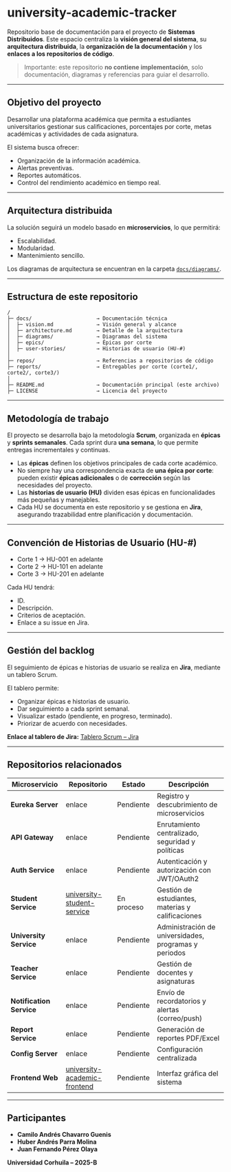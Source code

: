 # university-academic-tracker

Repositorio base de documentación para el proyecto de **Sistemas Distribuidos**.
Este espacio centraliza la **visión general del sistema**, su **arquitectura distribuida**, la **organización de la documentación** y los **enlaces a los repositorios de código**.

> Importante: este repositorio **no contiene implementación**, solo documentación, diagramas y referencias para guiar el desarrollo.

---

## Objetivo del proyecto

Desarrollar una plataforma académica que permita a estudiantes universitarios gestionar sus calificaciones, porcentajes por corte, metas académicas y actividades de cada asignatura.

El sistema busca ofrecer:

* Organización de la información académica.
* Alertas preventivas.
* Reportes automáticos.
* Control del rendimiento académico en tiempo real.

---

## Arquitectura distribuida

La solución seguirá un modelo basado en **microservicios**, lo que permitirá:

* Escalabilidad.
* Modularidad.
* Mantenimiento sencillo.

Los diagramas de arquitectura se encuentran en la carpeta [`docs/diagrams/`](./docs/diagrams/).

---

## Estructura de este repositorio

```plaintext
/
├─ docs/                     → Documentación técnica
│  ├─ vision.md              → Visión general y alcance
│  ├─ architecture.md        → Detalle de la arquitectura
│  ├─ diagrams/              → Diagramas del sistema
│  ├─ epics/                 → Épicas por corte
│  ├─ user-stories/          → Historias de usuario (HU-#)
│
├─ repos/                    → Referencias a repositorios de código
├─ reports/                  → Entregables por corte (corte1/, corte2/, corte3/)
│
├─ README.md                 → Documentación principal (este archivo)
├─ LICENSE                   → Licencia del proyecto
```

---

## Metodología de trabajo

El proyecto se desarrolla bajo la metodología **Scrum**, organizada en **épicas** y **sprints semanales**.
Cada sprint dura **una semana**, lo que permite entregas incrementales y continuas.

* Las **épicas** definen los objetivos principales de cada corte académico.
* No siempre hay una correspondencia exacta de **una épica por corte**: pueden existir **épicas adicionales** o de **corrección** según las necesidades del proyecto.
* Las **historias de usuario (HU)** dividen esas épicas en funcionalidades más pequeñas y manejables.
* Cada HU se documenta en este repositorio y se gestiona en **Jira**, asegurando trazabilidad entre planificación y documentación.

---

## Convención de Historias de Usuario (HU-#)

* Corte 1 → HU-001 en adelante
* Corte 2 → HU-101 en adelante
* Corte 3 → HU-201 en adelante

Cada HU tendrá:

* ID.
* Descripción.
* Criterios de aceptación.
* Enlace a su issue en Jira.

---

## Gestión del backlog

El seguimiento de épicas e historias de usuario se realiza en **Jira**, mediante un tablero Scrum.

El tablero permite:

* Organizar épicas e historias de usuario.
* Dar seguimiento a cada sprint semanal.
* Visualizar estado (pendiente, en progreso, terminado).
* Priorizar de acuerdo con necesidades.

**Enlace al tablero de Jira:**
[Tablero Scrum – Jira](https://juanferperez0421.atlassian.net/jira/software/projects/SCRUM/boards/1?atlOrigin=eyJpIjoiNTJhZjdiZDQwMzAwNDVlN2I1MThiNmU3MzNjYjYzMjIiLCJwIjoiaiJ9)

---

## Repositorios relacionados

| Microservicio            | Repositorio                                                                        | Estado     | Descripción                                           |
| ------------------------ | ---------------------------------------------------------------------------------- | ---------- | ----------------------------------------------------- |
| **Eureka Server**        | enlace                                                                             | Pendiente  | Registro y descubrimiento de microservicios           |
| **API Gateway**          | enlace                                                                             | Pendiente  | Enrutamiento centralizado, seguridad y políticas      |
| **Auth Service**         | enlace                                                                             | Pendiente  | Autenticación y autorización con JWT/OAuth2           |
| **Student Service**      | [university-student-service](https://github.com/IAndresPH/student-service.git)     | En proceso | Gestión de estudiantes, materias y calificaciones     |
| **University Service**   | enlace                                                                             | Pendiente  | Administración de universidades, programas y periodos |
| **Teacher Service**      | enlace                                                                             | Pendiente  | Gestión de docentes y asignaturas                     |
| **Notification Service** | enlace                                                                             | Pendiente  | Envío de recordatorios y alertas (correo/push)        |
| **Report Service**       | enlace                                                                             | Pendiente  | Generación de reportes PDF/Excel                      |
| **Config Server**        | enlace                                                                             | Pendiente  | Configuración centralizada                            |
| **Frontend Web**         | [university-academic-frontend](https://github.com/IAndresPH/university-academic-frontend.git)                                                                             | Pendiente  | Interfaz gráfica del sistema                          |

---

## Participantes

* **Camilo Andrés Chavarro Guenis**
* **Huber Andrés Parra Molina**
* **Juan Fernando Pérez Olaya**

**Universidad Corhuila – 2025-B**
